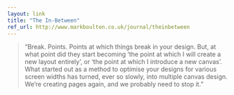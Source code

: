 ```yaml
---
layout: link
title: "The In-Between"
ref_url: http://www.markboulton.co.uk/journal/theinbetween
---
```


> “Break. Points. Points at which things break in your design. But, at what point did they start becoming ‘the point at which I will create a new layout entirely’, or ‘the point at which I introduce a new canvas’. What started out as a method to optimise your designs for various screen widths has turned, ever so slowly, into multiple canvas design. We’re creating pages again, and we probably need to stop it.”
